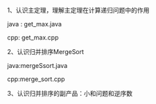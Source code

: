 1、认识主定理，理解主定理在计算递归问题中的作用

java : get_max.java

cpp: get_max.cpp

2、认识归并排序MergeSort

java:mergeSsort.java

cpp:merge_sort.cpp

3、认识归并排序的副产品：小和问题和逆序数

